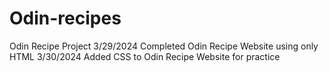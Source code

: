 # Odin-recipes
Odin Recipe Project
3/29/2024
Completed Odin Recipe Website using only HTML
3/30/2024
Added CSS to Odin Recipe Website for practice